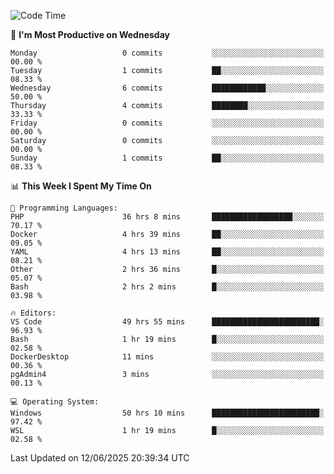 <!--START_SECTION:waka-->
![Code Time](http://img.shields.io/badge/Code%20Time-5%2C090%20hrs%2030%20mins-blue)

📅 **I'm Most Productive on Wednesday** 

```text
Monday                   0 commits           ░░░░░░░░░░░░░░░░░░░░░░░░░   00.00 % 
Tuesday                  1 commits           ██░░░░░░░░░░░░░░░░░░░░░░░   08.33 % 
Wednesday                6 commits           ████████████░░░░░░░░░░░░░   50.00 % 
Thursday                 4 commits           ████████░░░░░░░░░░░░░░░░░   33.33 % 
Friday                   0 commits           ░░░░░░░░░░░░░░░░░░░░░░░░░   00.00 % 
Saturday                 0 commits           ░░░░░░░░░░░░░░░░░░░░░░░░░   00.00 % 
Sunday                   1 commits           ██░░░░░░░░░░░░░░░░░░░░░░░   08.33 % 
```


📊 **This Week I Spent My Time On** 

```text
💬 Programming Languages: 
PHP                      36 hrs 8 mins       ██████████████████░░░░░░░   70.17 % 
Docker                   4 hrs 39 mins       ██░░░░░░░░░░░░░░░░░░░░░░░   09.05 % 
YAML                     4 hrs 13 mins       ██░░░░░░░░░░░░░░░░░░░░░░░   08.21 % 
Other                    2 hrs 36 mins       █░░░░░░░░░░░░░░░░░░░░░░░░   05.07 % 
Bash                     2 hrs 2 mins        █░░░░░░░░░░░░░░░░░░░░░░░░   03.98 % 

🔥 Editors: 
VS Code                  49 hrs 55 mins      ████████████████████████░   96.93 % 
Bash                     1 hr 19 mins        █░░░░░░░░░░░░░░░░░░░░░░░░   02.58 % 
DockerDesktop            11 mins             ░░░░░░░░░░░░░░░░░░░░░░░░░   00.36 % 
pgAdmin4                 3 mins              ░░░░░░░░░░░░░░░░░░░░░░░░░   00.13 % 

💻 Operating System: 
Windows                  50 hrs 10 mins      ████████████████████████░   97.42 % 
WSL                      1 hr 19 mins        █░░░░░░░░░░░░░░░░░░░░░░░░   02.58 % 
```


 Last Updated on 12/06/2025 20:39:34 UTC
<!--END_SECTION:waka-->
